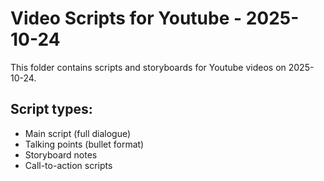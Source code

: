 # Video Scripts for Youtube - 2025-10-24

This folder contains scripts and storyboards for Youtube videos on 2025-10-24.

## Script types:
- Main script (full dialogue)
- Talking points (bullet format)
- Storyboard notes
- Call-to-action scripts
